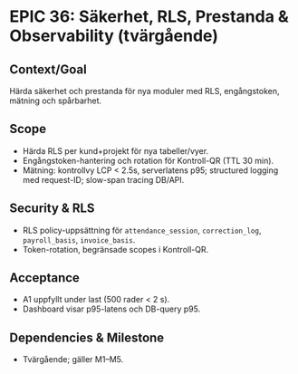 # EPIC 36: Säkerhet, RLS, Prestanda & Observability (tvärgående)

## Context/Goal
Härda säkerhet och prestanda för nya moduler med RLS, engångstoken, mätning och spårbarhet.

## Scope
- Härda RLS per kund+projekt för nya tabeller/vyer.
- Engångstoken-hantering och rotation för Kontroll-QR (TTL 30 min).
- Mätning: kontrollvy LCP < 2.5s, serverlatens p95; structured logging med request-ID; slow-span tracing DB/API.

## Security & RLS
- RLS policy-uppsättning för `attendance_session`, `correction_log`, `payroll_basis`, `invoice_basis`.
- Token-rotation, begränsade scopes i Kontroll-QR.

## Acceptance
- A1 uppfyllt under last (500 rader < 2 s).
- Dashboard visar p95-latens och DB-query p95.

## Dependencies & Milestone
- Tvärgående; gäller M1–M5.
